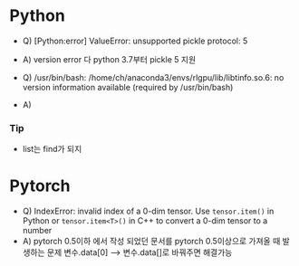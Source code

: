 # Python

- Q) [Python:error] ValueError: unsupported pickle protocol: 5
- A) version error 다 python 3.7부터 pickle 5 지원



- Q) /usr/bin/bash: /home/ch/anaconda3/envs/rlgpu/lib/libtinfo.so.6: no version information available (required by /usr/bin/bash)
- A) 

### Tip
- list는 find가 되지 


# Pytorch
- Q) IndexError: invalid index of a 0-dim tensor. Use `tensor.item()` in Python or `tensor.item<T>()` in C++ to convert a 0-dim tensor to a number
- A) pytorch 0.5이하 에서 작성 되었던 문서를 pytorch 0.5이상으로 가져올 때 발생하는 문제 변수.data[0] --> 변수.data[]로 바꿔주면 해결가능
